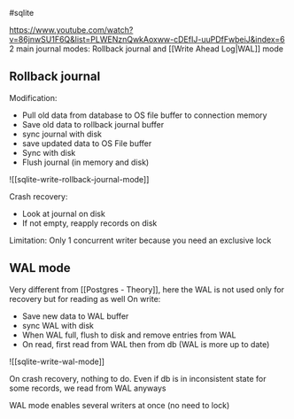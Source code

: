 #sqlite 

https://www.youtube.com/watch?v=86jnwSU1F6Q&list=PLWENznQwkAoxww-cDEfIJ-uuPDfFwbeiJ&index=6
2 main journal modes: Rollback journal and [[Write Ahead Log|WAL]] mode

## Rollback journal

Modification: 
- Pull old data from database to OS file buffer to connection memory
- Save old data to rollback journal buffer
- sync journal with disk
- save updated data to OS File buffer
- Sync with disk
- Flush journal (in memory and disk)

![[sqlite-write-rollback-journal-mode]]

Crash recovery: 
- Look at journal on disk
- If not empty, reapply records on disk

Limitation: Only 1 concurrent writer because you need an exclusive lock

## WAL mode

Very different from [[Postgres - Theory]], here the WAL is not used only for recovery but for reading as well
On write: 
- Save new data to WAL buffer
- sync WAL with disk
- When WAL full, flush to disk and remove entries from WAL
- On read, first read from WAL then from db (WAL is more up to date)

![[sqlite-write-wal-mode]]

On crash recovery, nothing to do. Even if db is in inconsistent state for some records, we read from WAL anyways

WAL mode enables several writers at once (no need to lock)